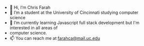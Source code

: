 - 👋 Hi, I’m Chris Farah
- 👀 I’m a student at the University of Cincinnati studying computer science 
- 🌱 I’m currently learning Javascript full stack development but I'm interested in all areas of
- computer science.
- 📫 You can reach me at farahca@mail.uc.edu

<!---
farahcaa/farahcaa is a ✨ special ✨ repository because its `README.md` (this file) appears on your GitHub profile.
You can click the Preview link to take a look at your changes.
--->
